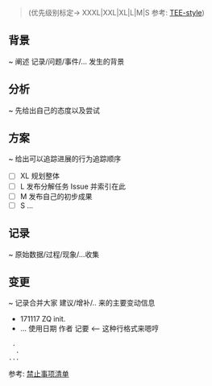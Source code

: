 > (优先级别标定-> XXXL|XXL|XL|L|M|S 参考: [TEE-style](https://github.com/DebugUself/du4proto/wiki/RlShortNames#%E4%BC%98%E5%85%88%E7%BA%A7))

## 背景
~ 阐述 记录/问题/事件/... 发生的背景

## 分析
~ 先给出自己的态度以及尝试

## 方案
~ 给出可以追踪进展的行为追踪顺序

- [ ] XL 规划整体
- [ ] L 发布分解任务 Issue 并索引在此
- [ ] M 发布自己的初步成果
- [ ] S ...

## 记录
~ 原始数据/过程/现象/...收集


## 变更
~ 记录合并大家 建议/增补/.. 来的主要变动信息

- 171117 ZQ init.
- ... 使用日期 作者 记要 <-- 这种行格式来嗯哼


```
 .
  .
...
```
参考: [禁止事项清单](https://github.com/GC4WP/common/wiki/HbNotDoIt)


